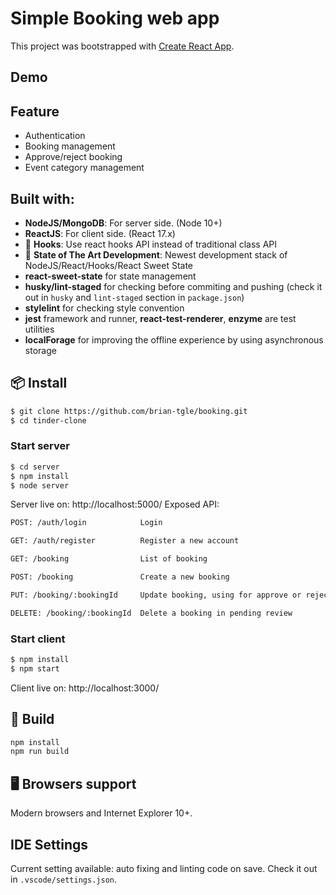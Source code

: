 # Simple Booking web app

This project was bootstrapped with [Create React App](https://github.com/facebook/create-react-app).

## Demo

## Feature
- Authentication
- Booking management
- Approve/reject booking
- Event category management

## Built with:
- **NodeJS/MongoDB**: For server side. (Node 10+)
- **ReactJS**: For client side. (React 17.x)
- 💎 **Hooks**: Use react hooks API instead of traditional class API
- 🚀 **State of The Art Development**: Newest development stack of NodeJS/React/Hooks/React Sweet State
- **react-sweet-state** for state management
- **husky/lint-staged** for checking before commiting and pushing (check it out in ```husky``` and ```lint-staged``` section in ```package.json```)
- **stylelint** for checking style convention
- **jest** framework and runner, **react-test-renderer**, **enzyme** are test utilities
- **localForage** for improving the offline experience by using asynchronous storage

## 📦 Install

```bash
$ git clone https://github.com/brian-tgle/booking.git
$ cd tinder-clone
```
### Start server
```bash
$ cd server
$ npm install
$ node server
```
Server live on: http://localhost:5000/
Exposed API:
```bash
POST: /auth/login            Login
```
```bash
GET: /auth/register          Register a new account
```
```bash
GET: /booking                List of booking
```
```bash
POST: /booking               Create a new booking
```
```bash
PUT: /booking/:bookingId     Update booking, using for approve or reject a booking
```
```bash
DELETE: /booking/:bookingId  Delete a booking in pending review
```
### Start client
```bash
$ npm install
$ npm start
```
Client live on: http://localhost:3000/

## 🔨 Build

```bash
npm install
npm run build
```

## 🖥 Browsers support

Modern browsers and Internet Explorer 10+.

## IDE Settings
Current setting available: auto fixing and linting code on save.
Check it out in ```.vscode/settings.json```.

